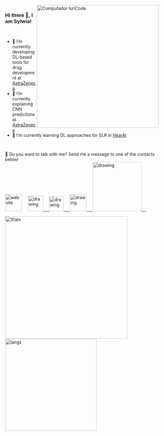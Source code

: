<img src="https://raw.githubusercontent.com/MicaelliMedeiros/micaellimedeiros/master/image/computer-illustration.png" min-width="400px" max-width="400px" width="400px" align="right" alt="Computador IuriCode">

### Hi there 👋, I am Sylwia!
<br>

- 🔭 I’m currently developing DL-based tools for drug development at [AstraZeneca](https://www.astrazeneca.com/)
- 👯 I’m currently explaining CNN predictions at [AstraZeneca](https://www.astrazeneca.com/)
- 🌱 I’m currently learning DL approaches for SLR in [HearAI](https://www.hearai.pl/)

<br>
</p>

<p align="left">
💌  Do you want to talk with me? Send me a message to one of the contacts below! 
<br>

<a href="https://majsylw.netlify.app/" alt="website">
<img src='https://github.com/majsylw/academic-sm/blob/master/assets/images/icon.png' alt='website' height='55' /></a>&nbsp;&nbsp;&nbsp;&nbsp;
<a href="https://orcid.org/0000-0001-7576-7167"><img src="https://orcid.org/assets/vectors/orcid.logo.icon.svg" alt="drawing" width="50"/>&nbsp;&nbsp;&nbsp;&nbsp;
<a href="https://www.researchgate.net/profile/Sylwia-Majchrowska"><img src="https://svgshare.com/i/9pP.svg" alt="drawing" width="48"/>&nbsp;&nbsp;&nbsp;&nbsp;
<a href="mailto:sylwia.majchrowska@pwr.edu.pl"><img src="https://upload.wikimedia.org/wikipedia/commons/8/8c/Gmail_Icon_%282013-2020%29.svg" alt="drawing" width="55"/>&nbsp;&nbsp;&nbsp;&nbsp;
<a href="https://www.linkedin.com/in/sylwia-majchrowska"><img src="https://res.cloudinary.com/importdata/image/upload/v1595012354/linkedin_t9qiwy.png" alt="drawing" width="160"/>&nbsp;&nbsp;&nbsp;&nbsp;

<!--
<a href="https://majsylw.netlify.app/" alt="website">
<img src='https://img.shields.io/badge/-majsylw.netlify.app-green' alt='website' height='20' /></a>

<a href="mailto:sylwia.majchrowska@pwr.edu.pl" alt="email">
<img src="https://img.shields.io/badge/-sylwia.majchrowska(at)ai.se-e34c41?style=flat-square&labelColor=e34c41&logo=gmail&logoColor=white&link=sylwia.majchrowska@ai.se" /></a>

<a href="https://www.linkedin.com/in/sylwia-majchrowska" alt="Linkedin">
<img src="https://img.shields.io/badge/-Sylwia%20Majchrowska-blue?style=flat-square&logo=Linkedin&logoColor=white&link=https://www.linkedin.com/in/sylwia-majchrowska" /></a>
</p>
-->

<img src="https://github-readme-stats.vercel.app/api?username=majsylw&show_icons=true&count_private=true" min-width="400px" max-width="400px" width="400px" align="middle" alt="Stats"> <img src="https://github-readme-stats.vercel.app/api/top-langs/?username=majsylw" min-width="400px" max-width="300px" width="300px" align="middle" alt="langs">


<!--
**majsylw/majsylw** is a ✨ _special_ ✨ repository because its `README.md` (this file) appears on your GitHub profile.

Here are some ideas to get you started:

- 🔭 I’m currently working on ...
- 🌱 I’m currently learning ...
- 👯 I’m looking to collaborate on ...
- 🤔 I’m looking for help with ...
- 💬 Ask me about ...
- 📫 How to reach me: ...
- 😄 Pronouns: ...
- ⚡ Fun fact: ...
-->
